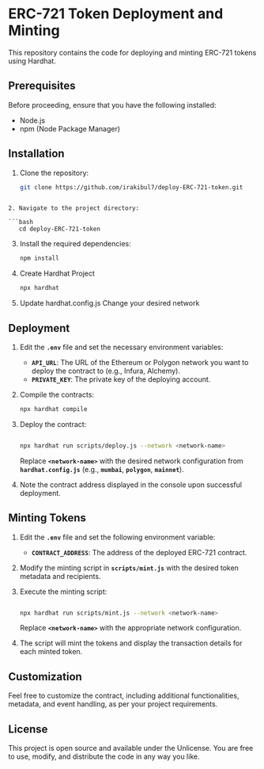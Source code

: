 # ERC-721 Token Deployment and Minting

This repository contains the code for deploying and minting ERC-721 tokens using Hardhat.

## Prerequisites

Before proceeding, ensure that you have the following installed:

- Node.js
- npm (Node Package Manager)

## Installation

1. Clone the repository:

   ```bash
   git clone https://github.com/irakibul7/deploy-ERC-721-token.git

  ```

2. Navigate to the project directory:

  ```bash
     cd deploy-ERC-721-token

  ```

3. Install the required dependencies:
   ```bash
   npm install

   ```

4. Create Hardhat Project
   ```bash
   npx hardhat

   ```

5. Update hardhat.config.js
   Change your desired network


## **Deployment**

1. Edit the **`.env`** file and set the necessary environment variables:
    - **`API_URL`**: The URL of the Ethereum or Polygon network you want to deploy the contract to (e.g., Infura, Alchemy).
    - **`PRIVATE_KEY`**: The private key of the deploying account.
2. Compile the contracts:

    ```bash
    npx hardhat compile

    ```

3. Deploy the contract:

    ```bash

    npx hardhat run scripts/deploy.js --network <network-name>

    ```

    Replace **`<network-name>`** with the desired network configuration from **`hardhat.config.js`** (e.g., **`mumbai`**, **`polygon`**, **`mainnet`**).

4. Note the contract address displayed in the console upon successful deployment.

## **Minting Tokens**

1. Edit the **`.env`** file and set the following environment variable:
    - **`CONTRACT_ADDRESS`**: The address of the deployed ERC-721 contract.
2. Modify the minting script in **`scripts/mint.js`** with the desired token metadata and recipients.
3. Execute the minting script:

    ```bash

    npx hardhat run scripts/mint.js --network <network-name>

    ```

    Replace **`<network-name>`** with the appropriate network configuration.

4. The script will mint the tokens and display the transaction details for each minted token.

## **Customization**

Feel free to customize the contract, including additional functionalities, metadata, and event handling, as per your project requirements.

## **License**

This project is open source and available under the Unlicense. You are free to use, modify, and distribute the code in any way you like.
